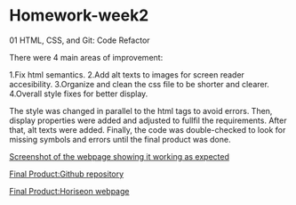 # Homework-week2
01 HTML, CSS, and Git: Code Refactor

There were 4 main areas of improvement:

1.Fix html semantics.
2.Add alt texts to images for screen reader accesibility.
3.Organize and clean the css file to be shorter and clearer.
4.Overall style fixes for better display.

The style was changed in parallel to the html tags to avoid errors. Then, display properties were added and adjusted to fullfil the requirements. After that, alt texts were added. Finally, the code was double-checked to look for missing symbols and errors until the final product was done.

[Screenshot of the webpage showing it working as expected](./images/screenshot.png)

 [Final Product:Github repository](https://github.com/csancheze/Homework-week2)

 [Final Product:Horiseon webpage](https://csancheze.github.io/Homework-week2/)

